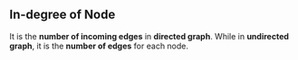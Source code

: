 ## In-degree of Node

It is the **number of incoming edges** in **directed graph**. While in **undirected graph**, it is the **number of edges** for each node.

